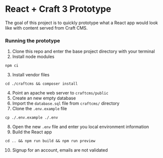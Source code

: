 # React + Craft 3 Prototype

The goal of this project is to quickly prototype what a React app would look like with content served from Craft CMS.

### Running the prototype

1. Clone this repo and enter the base project directory with your terminal
2. Install node modules

```script
npm ci
```

3. Install vendor files

```script
cd ./craftcms && composer install
```

4. Point an apache web server to `craftcms/public`
5. Create an new empty database
6. Import the `database.sql` file from `craftcms/` directory
7. Clone the `.env.example` file

```script
cp ./.env.example ./.env
```

8. Open the new `.env` file and enter you local environment information
9. Build the React app

```script
cd .. && npm run build && npm run preview
```

10. Signup for an account, emails are not validated
